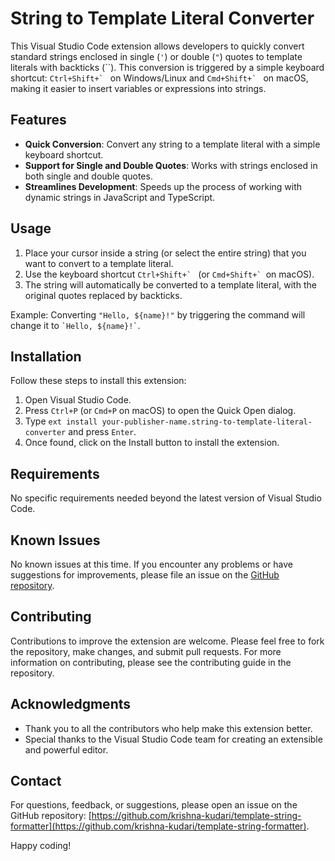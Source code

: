 # String to Template Literal Converter

This Visual Studio Code extension allows developers to quickly convert standard strings enclosed in single (`'`) or double (`"`) quotes to template literals with backticks (\`\`). This conversion is triggered by a simple keyboard shortcut: ``Ctrl+Shift+` `` on Windows/Linux and ``Cmd+Shift+` `` on macOS, making it easier to insert variables or expressions into strings.

## Features

- **Quick Conversion**: Convert any string to a template literal with a simple keyboard shortcut.
- **Support for Single and Double Quotes**: Works with strings enclosed in both single and double quotes.
- **Streamlines Development**: Speeds up the process of working with dynamic strings in JavaScript and TypeScript.

## Usage

1. Place your cursor inside a string (or select the entire string) that you want to convert to a template literal.
2. Use the keyboard shortcut ``Ctrl+Shift+` `` (or ``Cmd+Shift+` ``on macOS).
3. The string will automatically be converted to a template literal, with the original quotes replaced by backticks.

Example: Converting `"Hello, ${name}!"` by triggering the command will change it to `` `Hello, ${name}!` ``.

## Installation

Follow these steps to install this extension:

1. Open Visual Studio Code.
2. Press `Ctrl+P` (or `Cmd+P` on macOS) to open the Quick Open dialog.
3. Type `ext install your-publisher-name.string-to-template-literal-converter` and press `Enter`.
4. Once found, click on the Install button to install the extension.

## Requirements

No specific requirements needed beyond the latest version of Visual Studio Code.

## Known Issues

No known issues at this time. If you encounter any problems or have suggestions for improvements, please file an issue on the [GitHub repository](https://github.com/your-github-username/string-to-template-literal-converter).

## Contributing

Contributions to improve the extension are welcome. Please feel free to fork the repository, make changes, and submit pull requests. For more information on contributing, please see the contributing guide in the repository.

## Acknowledgments

- Thank you to all the contributors who help make this extension better.
- Special thanks to the Visual Studio Code team for creating an extensible and powerful editor.

## Contact

For questions, feedback, or suggestions, please open an issue on the GitHub repository: [https://github.com/krishna-kudari/template-string-formatter](https://github.com/krishna-kudari/template-string-formatter).

Happy coding!
